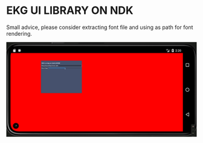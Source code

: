 # EKG UI LIBRARY ON NDK

Small advice, please consider extracting font file and using as path for font rendering.

![image](splash/splash-working.png?raw=true)